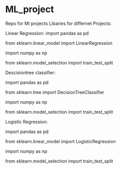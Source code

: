 # ML_project
Repo for Ml projects
Libaries for differnet Projects:

Linear Regression:
import pandas as pd

from sklearn.linear_model import LinearRegression

import numpy as np

from sklearn.model_selection import train_test_split

Descisiontree classifier:

import pandas as pd

from sklearn.tree import DecisionTreeClassifier

import numpy as np

from sklearn.model_selection import train_test_split

Logistic Regression:

import pandas as pd

from sklearn.linear_model import LogisticRegression

import numpy as np

from sklearn.model_selection import train_test_split

